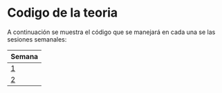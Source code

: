 # Codigo de la teoria

A continuación se muestra el código que se manejará en cada una se las sesiones semanales:

|Semana|
|:-----|
|[1](semana1)|
|[2](semana1)|
